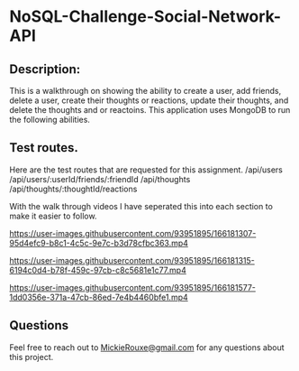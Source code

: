 # NoSQL-Challenge-Social-Network-API

## Description:
This is a walkthrough on showing the ability to create a user, add friends, delete a user, create their thoughts or reactions, update their thoughts, and delete the thoughts and or reactoins. This application uses MongoDB to run the following abilities. 

## Test routes.

Here are the test routes that are requested for this assignment. 
/api/users
/api/users/:userId/friends/:friendId
/api/thoughts
/api/thoughts/:thoughtId/reactions

With the walk through  videos I have seperated this into each section to make it easier to follow.



https://user-images.githubusercontent.com/93951895/166181307-95d4efc9-b8c1-4c5c-9e7c-b3d78cfbc363.mp4



https://user-images.githubusercontent.com/93951895/166181315-6194c0d4-b78f-459c-97cb-c8c5681e1c77.mp4



https://user-images.githubusercontent.com/93951895/166181577-1dd0356e-371a-47cb-86ed-7e4b4460bfe1.mp4



## Questions 
Feel free to reach out to MickieRouxe@gmail.com for any questions about this project. 


